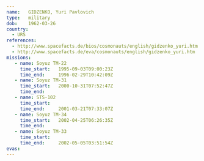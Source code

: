 ```yaml
---
name:	GIDZENKO, Yuri Pavlovich
type:	military
dob:	1962-03-26
country:
  - URS
references:
  - http://www.spacefacts.de/bios/cosmonauts/english/gidzenko_yuri.htm
  - http://www.spacefacts.de/eva/cosmonauts/english/gidzenko_yuri.htm
missions:
   - name: Soyuz TM-22
     time_start:   1995-09-03T09:00:23Z
     time_end:     1996-02-29T10:42:09Z
   - name: Soyuz TM-31
     time_start:   2000-10-31T07:52:47Z
     time_end:     
   - name: STS-102
     time_start:   
     time_end:     2001-03-21T07:33:07Z
   - name: Soyuz TM-34
     time_start:   2002-04-25T06:26:35Z
     time_end:     
   - name: Soyuz TM-33
     time_start:   
     time_end:     2002-05-05T03:51:54Z
evas:
---
```

